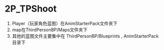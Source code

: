 ﻿# 2P_TPShoot

 1. Player（玩家角色蓝图）在AnimStarterPack文件夹下
 2. map在ThirdPersonBP/Maps文件夹下
 3. 其他的蓝图文件主要集中在 ThirdPersonBP/Blueprints , AnimStarterPack 目录下